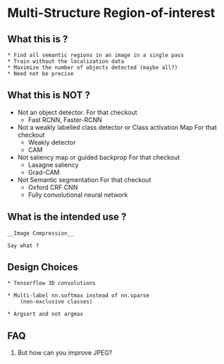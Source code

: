 # Multi-Structure Region-of-interest


## What this is ?
    * Find all semantic regions in an image in a single pass
    * Train without the localization data
    * Maximize the number of objects detected (maybe all?)
    * Need not be precise


## What this is NOT ?

* Not an object detector. 
    For that checkout
    * Fast RCNN, Faster-RCNN 
* Not a weakly labelled class detector or Class activation Map
    For that checkout
    * Weakly detector
    * CAM
* Not saliency map or guided backprop
    For that checkout
    * Lasagne saliency
    * Grad-CAM
* Not Semantic segmentation
    For that checkout
    * Oxford CRF CNN
    * Fully convolutional neural network

## What is the intended use ?
    
    __Image Compression__

    Say what ?

## Design Choices
    

    * Tensorflow 3D convolutions

    * Multi-label nn.softmax instead of nn.sparse
        (non-exclusive classes)

    * Argsort and not argmax
    

## FAQ

1. But how can you improve JPEG?
